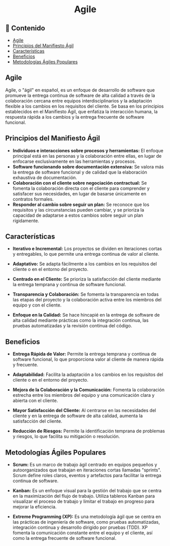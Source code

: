 <h1 align="center">Agile</h1>

<h2>📑 Contenido</h2>

- [Agile](#agile)
- [Principios del Manifiesto Ágil](#principios-del-manifiesto-ágil)
- [Características](#características)
- [Beneficios](#beneficios)
- [Metodologías Ágiles Populares](#metodologías-ágiles-populares)

## Agile

Agile, o "ágil" en español, es un enfoque de desarrollo de software que promueve la entrega continua de software de alta calidad a través de la colaboración cercana entre equipos interdisciplinarios y la adaptación flexible a los cambios en los requisitos del cliente. Se basa en los principios establecidos en el Manifiesto Ágil, que enfatiza la interacción humana, la respuesta rápida a los cambios y la entrega frecuente de software funcional.

## Principios del Manifiesto Ágil

- **Individuos e interacciones sobre procesos y herramientas:** El enfoque principal está en las personas y la colaboración entre ellas, en lugar de enfocarse exclusivamente en las herramientas y procesos.
- **Software funcionando sobre documentación extensiva:** Se valora más la entrega de software funcional y de calidad que la elaboración exhaustiva de documentación.
- **Colaboración con el cliente sobre negociación contractual:** Se fomenta la colaboración directa con el cliente para comprender y satisfacer sus necesidades, en lugar de basarse únicamente en contratos formales.
- **Responder al cambio sobre seguir un plan:** Se reconoce que los requisitos y las circunstancias pueden cambiar, y se prioriza la capacidad de adaptarse a estos cambios sobre seguir un plan rígidamente.

## Características

- **Iterativo e Incremental:** Los proyectos se dividen en iteraciones cortas y entregables, lo que permite una entrega continua de valor al cliente.

- **Adaptativo:** Se adapta fácilmente a los cambios en los requisitos del cliente o en el entorno del proyecto.

- **Centrado en el Cliente:** Se prioriza la satisfacción del cliente mediante la entrega temprana y continua de software funcional.

- **Transparencia y Colaboración:** Se fomenta la transparencia en todas las etapas del proyecto y la colaboración activa entre los miembros del equipo y con el cliente.

- **Enfoque en la Calidad:** Se hace hincapié en la entrega de software de alta calidad mediante prácticas como la integración continua, las pruebas automatizadas y la revisión continua del código.

## Beneficios

- **Entrega Rápida de Valor:** Permite la entrega temprana y continua de software funcional, lo que proporciona valor al cliente de manera rápida y frecuente.

- **Adaptabilidad:** Facilita la adaptación a los cambios en los requisitos del cliente o en el entorno del proyecto.

- **Mejora de la Colaboración y la Comunicación:** Fomenta la colaboración estrecha entre los miembros del equipo y una comunicación clara y abierta con el cliente.

- **Mayor Satisfacción del Cliente:** Al centrarse en las necesidades del cliente y en la entrega de software de alta calidad, aumenta la satisfacción del cliente.

- **Reducción de Riesgos:** Permite la identificación temprana de problemas y riesgos, lo que facilita su mitigación o resolución.

## Metodologías Ágiles Populares

- **Scrum:** Es un marco de trabajo ágil centrado en equipos pequeños y autoorganizados que trabajan en iteraciones cortas llamadas "sprints". Scrum define roles claros, eventos y artefactos para facilitar la entrega continua de software.

- **Kanban:** Es un enfoque visual para la gestión del trabajo que se centra en la maximización del flujo de trabajo. Utiliza tableros Kanban para visualizar el proceso de trabajo y limitar el trabajo en progreso para mejorar la eficiencia.

- **Extreme Programming (XP):** Es una metodología ágil que se centra en las prácticas de ingeniería de software, como pruebas automatizadas, integración continua y desarrollo dirigido por pruebas (TDD). XP fomenta la comunicación constante entre el equipo y el cliente, así como la entrega frecuente de software funcional.
